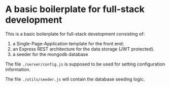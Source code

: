 # A basic boilerplate for full-stack development

This is a basic boilerplate for full-stack development consisting of:

1. a Single-Page-Application template for the front end;
2. an Express REST architecture for the data storage (JWT protected).
3. a seeder for the mongodb database

The file `./server/config.js` is supposed to be used for setting configuration information.

The file `./utils/seeder.js` will contain the database seeding logic.



